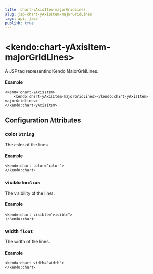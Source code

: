 ```yaml
---
title: chart-yAxisItem-majorGridLines
slug: jsp-chart-yAxisItem-majorGridLines
tags: api, java
publish: true
---
```


# \<kendo:chart-yAxisItem-majorGridLines\>
A JSP tag representing Kendo MajorGridLines.

#### Example
    <kendo:chart-yAxisItem>
        <kendo:chart-yAxisItem-majorGridLines></kendo:chart-yAxisItem-majorGridLines>
    </kendo:chart-yAxisItem>


## Configuration Attributes


### color `String`

The color of the lines.

#### Example
    <kendo:chart color="color">
    </kendo:chart>



### visible `boolean`

The visibility of the lines.

#### Example
    <kendo:chart visible="visible">
    </kendo:chart>



### width `float`

The width of the lines.

#### Example
    <kendo:chart width="width">
    </kendo:chart>


